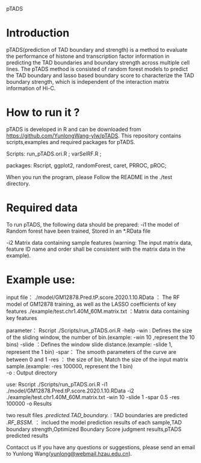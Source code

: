 pTADS
# Introduction
pTADS(prediction of TAD boundary and strength) is a method to evaluate the performance of histone and transcription factor information in predicting the TAD boundaries and boundary strength across multiple cell lines. The pTADS method is consisted of random forest models to predict the TAD boundary and lasso based boundary score to characterize the TAD boundary strength, which is independent of the interaction matrix information of Hi-C.

# How to run it ?
pTADS is developed in R and can be downloaded from https://github.com/YunlongWang-ylw/pTADS. This repository contains scripts,examples and required packages for pTADS.

Scripts:
  run_pTADS.ori.R ;
  varSelRF.R ;

packages:
  Rscript, ggplot2, randomForest, caret, PRROC, pROC;
  
When you run the program, please Follow the README in the ./test directory.

# Required data
To run pTADS, the following data should be prepared:
-i1  the model of Random forest have been trained, Stored in an *.RData file 

-i2  Matrix data containing sample features (warning: The input matrix data, feature ID name and order shall be consistent with the matrix data in the example). 

# Example use: 
input file：
./model/GM12878.Pred.tP.score.2020.1.10.RData  ： The RF model of GM12878 training, as well as the LASSO coefficients of key features
./example/test.chr1.40M_60M.matrix.txt    ：Matrix data containing key features

parameter：
Rscript ./Scripts/run_pTADS.ori.R -help
-win : Defines the size of the sliding window, the number of bin.(example: -win 10 ,represent the 10 bins)
-slide  ：Defines the window slide distance.(example: -slide 1, represent the 1 bin)
-spar： The smooth parameters of the curve are between 0 and 1
-res ： the size of bin, Match the size of the input matrix sample.(example: -res 100000, represent the 1 bin)  
-o : Output directory

use:
Rscript ./Scripts/run_pTADS.ori.R -i1 ./model/GM12878.Pred.tP.score.2020.1.10.RData -i2 ./example/test.chr1.40M_60M.matrix.txt -win 10 -slide 1 -spar 0.5 -res 100000 -o Results

two result files
*.predicted.TAD_boundary.* :  TAD boundaries are predicted
*.RF_BSSM.*    ： inclued the model prediction results of each sample,TAD boundary strength,Optimized Boundary Score judgment results,pTADS predicted results


Contacct us
If you have any questions or suggestions, please send an email to Yunlong Wang(yunlong@webmail.hzau.edu.cn).
